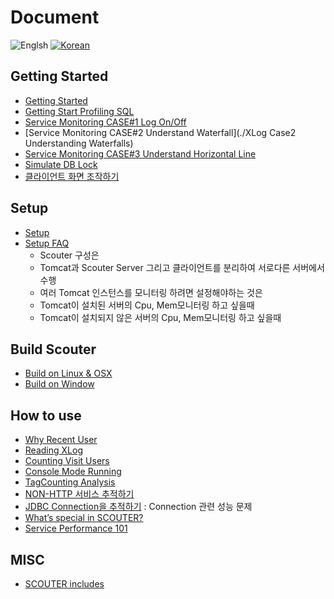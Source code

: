 # Document
![Englsh](https://img.shields.io/badge/language-English-red.svg) [![Korean](https://img.shields.io/badge/language-Korean-blue.svg)](index_kr.md)

## Getting Started
- [Getting Started](./main/Getting-Started.md)
- [Getting Start Profiling SQL](./main/Getting-Start-Profile-SQL.md)
- [Service Monitoring CASE#1 Log On/Off](./use-case/XLogCase1LogOnOff.md)
- [Service Monitoring CASE#2 Understand Waterfall](./XLog Case2 Understanding Waterfalls)
- [Service Monitoring CASE#3 Understand Horizontal Line](./XLog-Case3-Undestand-Horizontal)
- [Simulate DB Lock](./Simulate-DB-Lock) 
- [클라이언트 화면 조작하기](./How-To-Use-Client)  

## Setup
- [Setup](./Setup)
- [Setup FAQ](./Setup-FAQ)
  * Scouter 구성은 
  * Tomcat과 Scouter Server 그리고 클라이언트를 분리하여 서로다른 서버에서 수행
  * 여러 Tomcat 인스턴스를 모니터링 하려면 설정해야하는 것은
  * Tomcat이 설치된 서버의 Cpu, Mem모니터링 하고 싶을때
  * Tomcat이 설치되지 않은 서버의 Cpu, Mem모니터링 하고 싶을때

## Build Scouter
- [Build on Linux & OSX](./Build-Scouter)
- [Build on Window](./Build-Scouter-Window)

## How to use
- [Why Recent User](./Why-Recent-User)
- [Reading XLog](./Reading-XLog) 
- [Counting Visit Users](./Counting-Visit-Users)
- [Console Mode Running](./Console-Mode-Running)
- [TagCounting Analysis](./TagCounting-Analysis)
- [NON-HTTP 서비스 추적하기](./NON-HTTP-Service-Trace) 
- [JDBC Connection을 추적하기](./JDBC-Connection-Trace) : Connection 관련 성능 문제 
- [What’s special in SCOUTER?](./What-special-in-SCOUTER)
- [Service Performance 101](./Service-Performance-101)

## MISC
- [SCOUTER includes](./SCOUTER-includes)